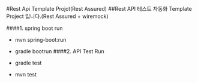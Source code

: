#Rest Api Template Projct(Rest Assured)
##Rest API 테스트 자동화 Template Project 입니다.(Rest Assured + wiremock)


####1. spring boot run
* mvn spring-boot:run
* gradle bootrun
####2. API Test Run

* gradle test 
* mvn test 
 

